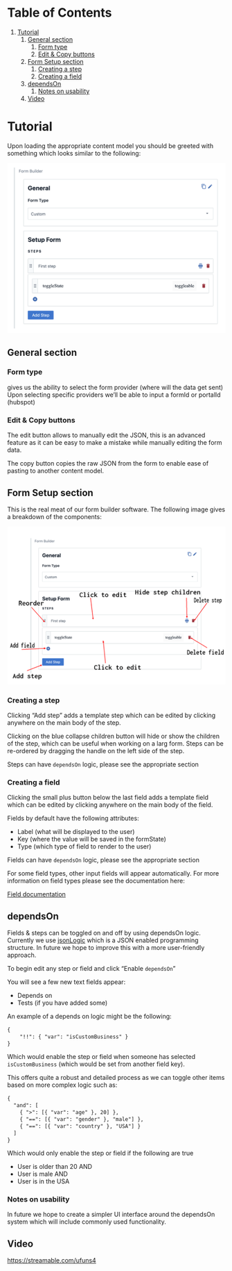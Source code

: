 # Table of Contents

1.  [Tutorial](#org1320b3d)
    1.  [General section](#orgdf96562)
        1.  [Form type](#org9db0a23)
        2.  [Edit & Copy buttons](#org8790fd8)
    2.  [Form Setup section](#org04f7cc1)
        1.  [Creating a step](#org3e8fb8f)
        2.  [Creating a field](#org72629b4)
    3.  [dependsOn](#org9518bf9)
        1.  [Notes on usability](#org3dfb831)
    4.  [Video](#org20427cf)

<a id="org1320b3d"></a>

# Tutorial

Upon loading the appropriate content model you should be greeted with something which looks similar to the following:

![img](./images/overview.png)

<a id="orgdf96562"></a>

## General section

<a id="org9db0a23"></a>

### Form type

gives us the ability to select the form provider (where will the data get sent)
Upon selecting specific providers we&rsquo;ll be able to input a formId or portalId (hubspot)

<a id="org8790fd8"></a>

### Edit & Copy buttons

The edit button allows to manually edit the JSON, this is an advanced feature as it can be easy
to make a mistake while manually editing the form data.

The copy button copies the raw JSON from the form to enable ease of pasting to another content model.

<a id="org04f7cc1"></a>

## Form Setup section

This is the real meat of our form builder software.
The following image gives a breakdown of the components:

![img](./images/overview_description.png)

<a id="org3e8fb8f"></a>

### Creating a step

Clicking &ldquo;Add step&rdquo; adds a template step which can be edited by clicking anywhere on the main body of the step.

Clicking on the blue collapse children button will hide or show the children of the step, which can be useful when working on a larg form.
Steps can be re-ordered by dragging the handle on the left side of the step.

Steps can have `dependsOn` logic, please see the appropriate section

<a id="org72629b4"></a>

### Creating a field

Clicking the small plus button below the last field adds a template field which can be edited by clicking anywhere on the main body of the field.

Fields by default have the following attributes:

- Label (what will be displayed to the user)
- Key (where the value will be saved in the formState)
- Type (which type of field to render to the user)

Fields can have `dependsOn` logic, please see the appropriate section

For some field types, other input fields will appear automatically. For more information on field types please see the documentation here:

[Field documentation](https://github.com/Impossible-Foods/impossiblefoods.com/blob/master/src/components/ModuleForm/DynamicForm/Fields/Fields.org)

<a id="org9518bf9"></a>

## dependsOn

Fields & steps can be toggled on and off by using dependsOn logic.
Currently we use [jsonLogic](http://jsonlogic.com/) which is a JSON enabled programming structure. In future we hope to improve this with a more user-friendly approach.

To begin edit any step or field and click &ldquo;Enable `dependsOn`&rdquo;

You will see a few new text fields appear:

- Depends on
- Tests (if you have added some)

An example of a depends on logic might be the following:

    {
        "!!": { "var": "isCustomBusiness" }
    }

Which would enable the step or field when someone has selected `isCustomBusiness` (which would be set from another field key).

This offers quite a robust and detailed process as we can toggle other items based on more complex logic such as:

    {
      "and": [
        { ">": [{ "var": "age" }, 20] },
        { "==": [{ "var": "gender" }, "male"] },
        { "==": [{ "var": "country" }, "USA"] }
      ]
    }

Which would only enable the step or field if the following are true

- User is older than 20 AND
- User is male AND
- User is in the USA

<a id="org3dfb831"></a>

### Notes on usability

In future we hope to create a simpler UI interface around the dependsOn system which will include commonly used functionality.

<a id="org20427cf"></a>

## Video

<https://streamable.com/ufuns4>
